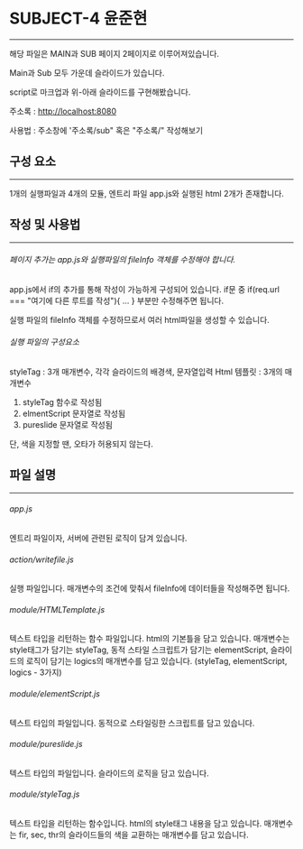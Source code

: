 # SUBJECT-4 윤준현
---
해당 파일은 MAIN과 SUB 페이지 2페이지로 이루어져있습니다.

Main과 Sub 모두 가운데 슬라이드가 있습니다. 

script로 마크업과 위-아래 슬라이드를 구현해봤습니다.



주소록 : <http://localhost:8080>

사용법 : 주소창에 '주소록/sub" 혹은 "주소록/" 작성해보기


## 구성 요소
---
1개의 실행파일과 4개의 모듈, 엔트리 파일 app.js와 실행된 html 2개가 존재합니다.


## 작성 및 사용법
---
###### 페이지 추가는 app.js와 실행파일의 fileInfo 객체를 수정해야 합니다.

app.js에서 if의 추가를 통해 작성이 가능하게 구성되어 있습니다.
if문 중 if(req.url === "여기에 다른 루트를 작성"){ ... } 부분만 수정해주면 됩니다.

실행 파일의 fileInfo 객체를 수정하므로서 여러 html파일을 생성할 수 있습니다.



###### 실행 파일의 구성요소

styleTag : 3개 매개변수, 각각 슬라이드의 배경색, 문자열입력
Html 템플릿 : 3개의 매개변수
  1. styleTag 함수로 작성됨
  2. elmentScript 문자열로 작성됨
  3. pureslide 문자열로 작성됨

단, 색을 지정할 땐, 오타가 허용되지 않는다.



## 파일 설명
---
###### app.js
엔트리 파일이자, 서버에 관련된 로직이 담겨 있습니다.


###### action/writefile.js
실행 파일입니다. 매개변수의 조건에 맞춰서 fileInfo에 데이터들을 작성해주면 됩니다.


###### module/HTMLTemplate.js
텍스트 타입을 리턴하는 함수 파일입니다. html의 기본틀을 담고 있습니다.
매개변수는 style태그가 담기는 styleTag, 동적 스타일 스크립트가 담기는 elementScript, 슬라이드의 로직이 담기는 logics의 매개변수를 담고 있습니다.
(styleTag, elementScript, logics - 3가지)


###### module/elementScript.js
텍스트 타입의 파일입니다. 동적으로 스타일링한 스크립트를 담고 있습니다.


###### module/pureslide.js
텍스트 타입의 파일입니다. 슬라이드의 로직을 담고 있습니다.


###### module/styleTag.js
텍스트 타입을 리턴하는 함수입니다. html의 style태그 내용을 담고 있습니다.
매개변수는 fir, sec, thr의 슬라이드들의 색을 교환하는 매개변수를 담고 있습니다.

